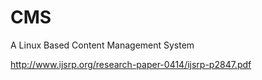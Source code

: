 # CMS
A Linux Based Content Management System

http://www.ijsrp.org/research-paper-0414/ijsrp-p2847.pdf

